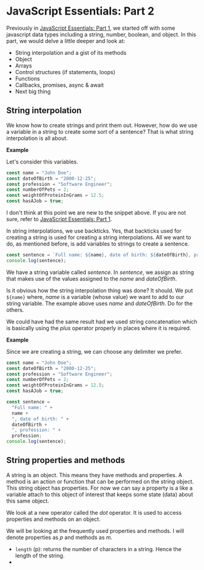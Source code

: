 # JavaScript Essentials: Part 2

Previously in [JavaScript Essentials: Part 1](https://dev.to/otumianempire/javascript-essentials-part-1-39c1), we started off with some javascript data types including a string, number, boolean, and object. In this part, we would delve a little deeper and look at:

- String interpolation and a gist of its methods
- Object
- Arrays
- Control structures (if statements, loops)
- Functions
- Callbacks, promises, async & await
- Next big thing

## String interpolation

We know how to create strings and print them out. However, how do we use a variable in a string to create some sort of a sentence? That is what string interpolation is all about.

**Example**

Let's consider this variables.

```js
const name = "John Doe";
const dateOfBirth = "2000-12-25";
const profession = "Software Engineer";
const numberOfPets = 2;
const weightOfProteinInGrams = 12.5;
const hasAJob = true;
```

I don't think at this point we are new to the snippet above. If you are not sure, refer to [JavaScript Essentials: Part 1](https://dev.to/otumianempire/javascript-essentials-part-1-39c1).

In string interpolations, we use backticks. Yes, that backticks used for creating a string is used for creating a string interpolations. All we want to do, as mentioned before, is add variables to strings to create a sentence.

```js
const sentence = `Full name: ${name}, date of birth: ${dateOfBirth}, profession: ${profession}`;
console.log(sentence);
```

We have a string variable called _sentence_. In _sentence_, we assign as string that makes use of the values assigned to the _name_ and _dateOfBirth_.

Is it obvious how the string interpolation thing was done? It should. We put `${name}` where, _name_ is a variable (whose value) we want to add to our string variable. The example above uses _name_ and _dateOfBirth_. Do for the others.

We could have had the same result had we used string concatenation which is basically using the _plus_ operator properly in places where it is required.

**Example**

Since we are creating a string, we can choose any delimiter we prefer.

```js
const name = "John Doe";
const dateOfBirth = "2000-12-25";
const profession = "Software Engineer";
const numberOfPets = 2;
const weightOfProteinInGrams = 12.5;
const hasAJob = true;

const sentence =
  "Full name: " +
  name +
  ", date of birth: " +
  dateOfBirth +
  ", profession: " +
  profession;
console.log(sentence);
```

## String properties and methods

A string is an object. This means they have methods and properties. A method is an action or function that can be performed on the string object. This string object has properties. For now we can say a property is a like a variable attach to this object of interest that keeps some state (data) about this same object.

We look at a new operator called the _dot_ operator. It is used to access properties and methods on an object.

We will be looking at the frequently used properties and methods. I will denote properties as _p_ and methods as _m_.

- `length` (p): returns the number of characters in a string. Hence the length of the string.
-
